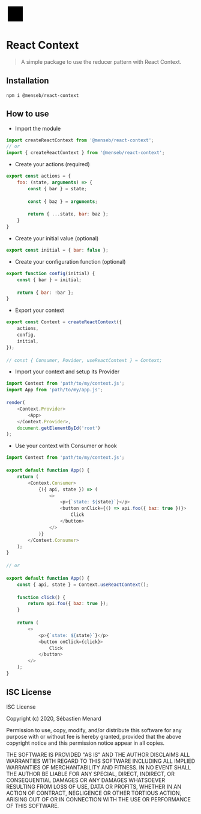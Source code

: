 [logo]: https://github.com/MenSeb/react-context/blob/master/demo/logo.svg "React context"

![React context][logo]

# React Context

> A simple package to use the reducer pattern with React Context.

## Installation

```
npm i @menseb/react-context
```

## How to use

- Import the module

```javascript
import createReactContext from '@menseb/react-context';
// or
import { createReactContext } from '@menseb/react-context';
```

- Create your actions (required)

```javascript
export const actions = {
    foo: (state, arguments) => {
        const { bar } = state;

        const { baz } = arguments;

        return { ...state, bar: baz };
    }
}
```

- Create your initial value (optional)
```javascript
export const initial = { bar: false };
```

- Create your configuration function (optional)
```javascript
export function config(initial) {
    const { bar } = initial;

    return { bar: !bar };
}
```

- Export your context
```javascript
export const Context = createReactContext({
    actions,
    config,
    initial,
});

// const { Consumer, Povider, useReactContext } = Context;
```

- Import your context and setup its Provider
```javascript
import Context from 'path/to/my/context.js';
import App from 'path/to/my/app.js';

render(
    <Context.Provider>
        <App>
    </Context.Provider>,
    document.getElementById('root')
);
```

- Use your context with Consumer or hook
```javascript
import Context from 'path/to/my/context.js';

export default function App() {
    return (
        <Context.Consumer>
            {({ api, state }) => (
                <>
                    <p>{`state: ${state}`}</p>
                    <button onClick={() => api.foo({ baz: true })}>
                        Click
                    </button>
                </>
            )}
        </Context.Consumer>
    );
}

// or

export default function App() {
    const { api, state } = Context.useReactContext();

    function click() {
        return api.foo({ baz: true });
    }

    return (
        <>
            <p>{`state: ${state}`}</p>
            <button onClick={click}>
                Click
            </button>
        </>
    );
}
```

## ISC License

ISC License

Copyright (c) 2020, Sébastien Menard

Permission to use, copy, modify, and/or distribute this software for any
purpose with or without fee is hereby granted, provided that the above
copyright notice and this permission notice appear in all copies.

THE SOFTWARE IS PROVIDED "AS IS" AND THE AUTHOR DISCLAIMS ALL WARRANTIES
WITH REGARD TO THIS SOFTWARE INCLUDING ALL IMPLIED WARRANTIES OF
MERCHANTABILITY AND FITNESS. IN NO EVENT SHALL THE AUTHOR BE LIABLE FOR
ANY SPECIAL, DIRECT, INDIRECT, OR CONSEQUENTIAL DAMAGES OR ANY DAMAGES
WHATSOEVER RESULTING FROM LOSS OF USE, DATA OR PROFITS, WHETHER IN AN
ACTION OF CONTRACT, NEGLIGENCE OR OTHER TORTIOUS ACTION, ARISING OUT OF
OR IN CONNECTION WITH THE USE OR PERFORMANCE OF THIS SOFTWARE.